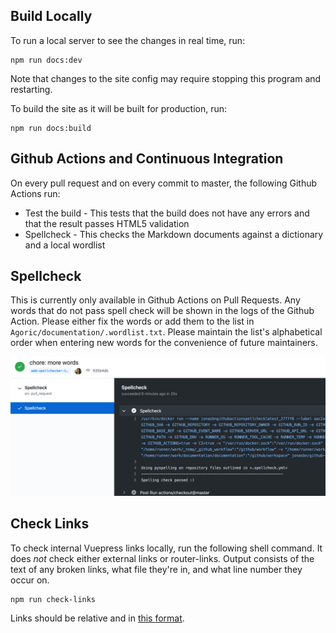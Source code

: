 ## Build Locally

To run a local server to see the changes in real time, run:

```shell
npm run docs:dev
```

Note that changes to the site config may require stopping this program
and restarting.

To build the site as it will be built for production, run:

```shell
npm run docs:build
```

## Github Actions and Continuous Integration

On every pull request and on every commit to master, the following
Github Actions run:

* Test the build - This tests that the build does not have any errors and
  that the result passes HTML5 validation
* Spellcheck - This checks the Markdown documents against a dictionary and a local wordlist

## Spellcheck

This is currently only available in Github Actions on Pull Requests.
Any words that do not pass spell check will be shown in the logs of
the Github Action. Please either fix the words or add them to the list
in `Agoric/documentation/.wordlist.txt`. Please maintain the list's alphabetical order when entering new words for the convenience of future maintainers.

![](./contributing-assets/spellcheck-results.png)

## Check Links

To check internal Vuepress links locally, run the following shell command. It does *not* check either external links or router-links. Output consists of the text of any broken links, what file they're in, and what line number they occur on.

```shell
npm run check-links
```

Links should be relative and in [this format](https://vuepressbook.com/tutorial/tutorial2.html#linking-to-headers-inside-a-file).


